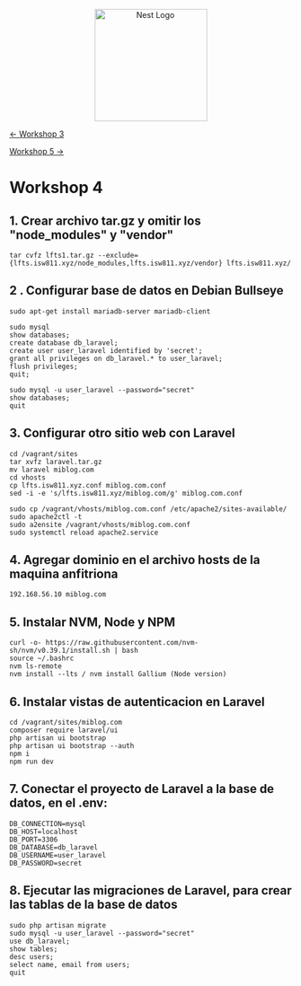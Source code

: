 <p align="center">
  <a href="http://nestjs.com/" target="blank"><img src="https://nestjs.com/img/logo-small.svg" width="200" alt="Nest Logo" /></a>
</p>

[<- Workshop 3](../Workshop03/README.md)

[Workshop 5 ->](../Workshop05/README.md)

# Workshop 4

## 1. Crear archivo tar.gz y omitir los "node_modules" y "vendor"

    tar cvfz lfts1.tar.gz --exclude={lfts.isw811.xyz/node_modules,lfts.isw811.xyz/vendor} lfts.isw811.xyz/

## 2 . Configurar base de datos en Debian Bullseye

    sudo apt-get install mariadb-server mariadb-client

    sudo mysql
    show databases;
    create database db_laravel;
    create user user_laravel identified by 'secret';
    grant all privileges on db_laravel.* to user_laravel;
    flush privileges;
    quit;

    sudo mysql -u user_laravel --password="secret"
    show databases;
    quit

## 3. Configurar otro sitio web con Laravel

    cd /vagrant/sites
    tar xvfz laravel.tar.gz
    mv laravel miblog.com
    cd vhosts
    cp lfts.isw811.xyz.conf miblog.com.conf
    sed -i -e 's/lfts.isw811.xyz/miblog.com/g' miblog.com.conf

    sudo cp /vagrant/vhosts/miblog.com.conf /etc/apache2/sites-available/
    sudo apache2ctl -t
    sudo a2ensite /vagrant/vhosts/miblog.com.conf
    sudo systemctl reload apache2.service

## 4. Agregar dominio en el archivo __hosts__ de la maquina anfitriona

    192.168.56.10 miblog.com

## 5. Instalar NVM, Node y NPM

    curl -o- https://raw.githubusercontent.com/nvm-sh/nvm/v0.39.1/install.sh | bash
    source ~/.bashrc
    nvm ls-remote
    nvm install --lts / nvm install Gallium (Node version)    

## 6. Instalar vistas de autenticacion en Laravel

    cd /vagrant/sites/miblog.com
    composer require laravel/ui
    php artisan ui bootstrap
    php artisan ui bootstrap --auth
    npm i
    npm run dev

## 7. Conectar el proyecto de Laravel a la base de datos, en el .env:

    DB_CONNECTION=mysql
    DB_HOST=localhost
    DB_PORT=3306
    DB_DATABASE=db_laravel
    DB_USERNAME=user_laravel
    DB_PASSWORD=secret

## 8. Ejecutar las migraciones de Laravel, para crear las tablas de la base de datos

    sudo php artisan migrate
    sudo mysql -u user_laravel --password="secret"
    use db_laravel;
    show tables;
    desc users;
    select name, email from users;
    quit